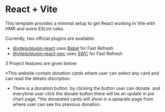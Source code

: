 # React + Vite

This template provides a minimal setup to get React working in Vite with HMR and some ESLint rules.

Currently, two official plugins are available:

- [@vitejs/plugin-react](https://github.com/vitejs/vite-plugin-react/blob/main/packages/plugin-react/README.md) uses [Babel](https://babeljs.io/) for Fast Refresh
- [@vitejs/plugin-react-swc](https://github.com/vitejs/vite-plugin-react-swc) uses [SWC](https://swc.rs/) for Fast Refresh

3 Project features are given below

\*This website contain donation cards where user can select any card and can read the details discription.

- There is a donation button. by clicking the button user can donate. and everytime user click the donate button there will be an update in pie chart page.
  \*the donatated cards will show in a spearate page from where user can see his previous donation.
